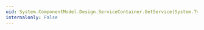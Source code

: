 ```yaml
---
uid: System.ComponentModel.Design.ServiceContainer.GetService(System.Type)
internalonly: False
---
```

